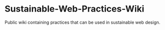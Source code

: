 # Sustainable-Web-Practices-Wiki
Public wiki containing practices that can be used in sustainable web design.
